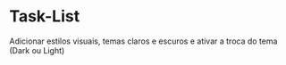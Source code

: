 # Task-List
Adicionar estilos visuais, temas claros e escuros e ativar a troca do tema (Dark ou Light)

